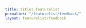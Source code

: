 ```yaml
---
title: titles.featurelist
permalink: "/featurelist/feedback/"
layout: featurelist/feedback
---
```


